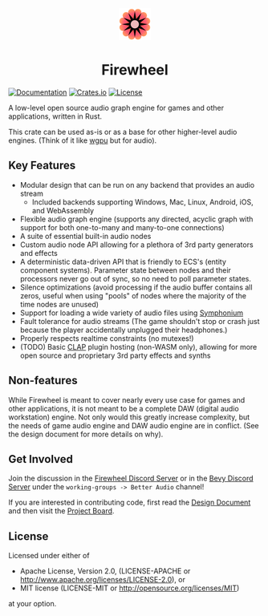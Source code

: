 <div align="center"><img src="./assets/logo-512.png" width="64px" height="64px"/><h1>Firewheel</h1></div>

[![Documentation](https://docs.rs/firewheel/badge.svg)](https://docs.rs/firewheel)
[![Crates.io](https://img.shields.io/crates/v/firewheel.svg)](https://crates.io/crates/firewheel)
[![License](https://img.shields.io/crates/l/firewheel.svg)](https://github.com/BillyDM/firewheel/blob/main/LICENSE-APACHE)

A low-level open source audio graph engine for games and other applications, written in Rust.

This crate can be used as-is or as a base for other higher-level audio engines. (Think of it like [wgpu](https://wgpu.rs/) but for audio).

## Key Features

* Modular design that can be run on any backend that provides an audio stream
    * Included backends supporting Windows, Mac, Linux, Android, iOS, and WebAssembly
* Flexible audio graph engine (supports any directed, acyclic graph with support for both one-to-many and many-to-one connections)
* A suite of essential built-in audio nodes
* Custom audio node API allowing for a plethora of 3rd party generators and effects
* A deterministic data-driven API that is friendly to ECS's (entity component systems). Parameter state between nodes and their processors never go out of sync, so no need to poll parameter states.
* Silence optimizations (avoid processing if the audio buffer contains all zeros, useful when using "pools" of nodes where the majority of the time nodes are unused)
* Support for loading a wide variety of audio files using [Symphonium]
* Fault tolerance for audio streams (The game shouldn't stop or crash just because the player accidentally unplugged their headphones.)
* Properly respects realtime constraints (no mutexes!)
* (TODO) Basic [CLAP] plugin hosting (non-WASM only), allowing for more open source and proprietary 3rd party effects and synths

## Non-features

While Firewheel is meant to cover nearly every use case for games and other applications, it is not meant to be a complete DAW (digital audio workstation) engine. Not only would this greatly increase complexity, but the needs of game audio engine and DAW audio engine are in conflict. (See the design document for more details on why).

## Get Involved

Join the discussion in the [Firewheel Discord Server](https://discord.gg/rKzZpjGCGs) or in the [Bevy Discord Server](https://discord.gg/bevy) under the `working-groups -> Better Audio` channel!

If you are interested in contributing code, first read the [Design Document] and then visit the [Project Board](https://github.com/users/BillyDM/projects/1).

## License

Licensed under either of

* Apache License, Version 2.0, (LICENSE-APACHE or http://www.apache.org/licenses/LICENSE-2.0), or
* MIT license (LICENSE-MIT or http://opensource.org/licenses/MIT)

at your option.

[Design Document]: DESIGN_DOC.md
[CPAL]: https://github.com/RustAudio/cpal
[Symphonium]: https://github.com/MeadowlarkDAW/symphonium
[creek]: https://github.com/MeadowlarkDAW/creek
[CLAP]: https://cleveraudio.org/
[RtAudio]: https://github.com/BillyDM/rtaudio-rs
[Interflow]: https://github.com/SolarLiner/interflow
